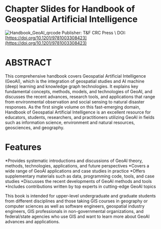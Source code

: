 # Chapter Slides for Handbook of Geospatial Artificial Intelligence
![Handbook_GeoAI_qrcode](https://github.com/GeoDS/GeoAIHandbook/blob/master/Handbook_GeoAI_qrcode.jpg)
Publisher: T&F CRC Press \ 
DOI: [https://doi.org/10.1201/9781003308423](https://doi.org/10.1201/9781003308423)

# ABSTRACT
This comprehensive handbook covers Geospatial Artificial Intelligence (GeoAI), which is the integration of geospatial studies and AI machine (deep) learning and knowledge graph technologies. It explains key fundamental concepts, methods, models, and technologies of GeoAI, and discusses the recent advances, research tools, and applications that range from environmental observation and social sensing to natural disaster responses. As the first single volume on this fast-emerging domain, Handbook of Geospatial Artificial Intelligence is an excellent resource for educators, students, researchers, and practitioners utilizing GeoAI in fields such as information science, environment and natural resources, geosciences, and geography.

# Features
*Provides systematic introductions and discussions of GeoAI theory, methods, technologies, applications, and future perspectives
*Covers a wide range of GeoAI applications and case studies in practice
*Offers supplementary materials such as data, programming code, tools, and case studies
*Discusses the recent developments of GeoAI methods and tools
*Includes contributions written by top experts in cutting-edge GeoAI topics

This book is intended for upper-level undergraduate and graduate students from different disciplines and those taking GIS courses in geography or computer sciences as well as software engineers, geospatial industry engineers, GIS professionals in non-governmental organizations, and federal/state agencies who use GIS and want to learn more about GeoAI advances and applications.


